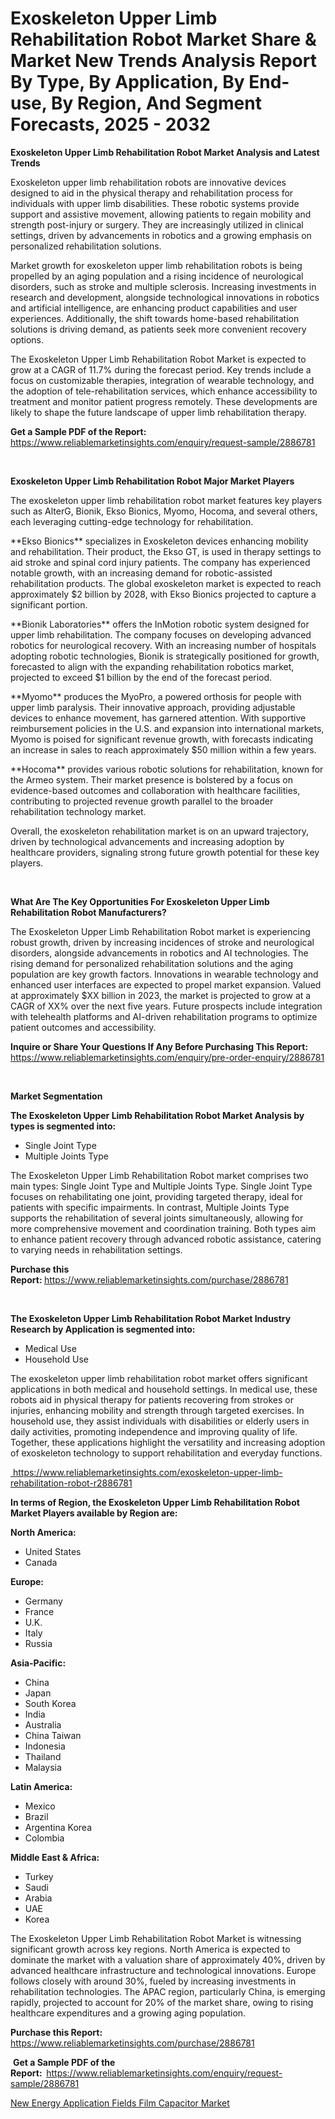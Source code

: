<p><h1>Exoskeleton Upper Limb Rehabilitation Robot Market Share & Market New Trends Analysis Report By Type, By Application, By End-use, By Region, And Segment Forecasts, 2025 - 2032</h1></p><p><strong>Exoskeleton Upper Limb Rehabilitation Robot Market Analysis and Latest Trends</strong></p>
<p><p>Exoskeleton upper limb rehabilitation robots are innovative devices designed to aid in the physical therapy and rehabilitation process for individuals with upper limb disabilities. These robotic systems provide support and assistive movement, allowing patients to regain mobility and strength post-injury or surgery. They are increasingly utilized in clinical settings, driven by advancements in robotics and a growing emphasis on personalized rehabilitation solutions.</p><p>Market growth for exoskeleton upper limb rehabilitation robots is being propelled by an aging population and a rising incidence of neurological disorders, such as stroke and multiple sclerosis. Increasing investments in research and development, alongside technological innovations in robotics and artificial intelligence, are enhancing product capabilities and user experiences. Additionally, the shift towards home-based rehabilitation solutions is driving demand, as patients seek more convenient recovery options.</p><p>The Exoskeleton Upper Limb Rehabilitation Robot Market is expected to grow at a CAGR of 11.7% during the forecast period. Key trends include a focus on customizable therapies, integration of wearable technology, and the adoption of tele-rehabilitation services, which enhance accessibility to treatment and monitor patient progress remotely. These developments are likely to shape the future landscape of upper limb rehabilitation therapy.</p></p>
<p><strong>Get a Sample PDF of the Report:&nbsp;</strong> <a href="https://www.reliablemarketinsights.com/enquiry/request-sample/2886781?utm_campaign=2183&utm_medium=2&utm_source=Github&utm_content=ia&utm_term=13032025&utm_id=exoskeleton-upper-limb-rehabilitation-robot">https://www.reliablemarketinsights.com/enquiry/request-sample/2886781</a></p>
<p>&nbsp;</p>
<p><strong>Exoskeleton Upper Limb Rehabilitation Robot Major Market Players</strong></p>
<p><p>The exoskeleton upper limb rehabilitation robot market features key players such as AlterG, Bionik, Ekso Bionics, Myomo, Hocoma, and several others, each leveraging cutting-edge technology for rehabilitation.</p><p>**Ekso Bionics** specializes in Exoskeleton devices enhancing mobility and rehabilitation. Their product, the Ekso GT, is used in therapy settings to aid stroke and spinal cord injury patients. The company has experienced notable growth, with an increasing demand for robotic-assisted rehabilitation products. The global exoskeleton market is expected to reach approximately $2 billion by 2028, with Ekso Bionics projected to capture a significant portion.</p><p>**Bionik Laboratories** offers the InMotion robotic system designed for upper limb rehabilitation. The company focuses on developing advanced robotics for neurological recovery. With an increasing number of hospitals adopting robotic technologies, Bionik is strategically positioned for growth, forecasted to align with the expanding rehabilitation robotics market, projected to exceed $1 billion by the end of the forecast period.</p><p>**Myomo** produces the MyoPro, a powered orthosis for people with upper limb paralysis. Their innovative approach, providing adjustable devices to enhance movement, has garnered attention. With supportive reimbursement policies in the U.S. and expansion into international markets, Myomo is poised for significant revenue growth, with forecasts indicating an increase in sales to reach approximately $50 million within a few years.</p><p>**Hocoma** provides various robotic solutions for rehabilitation, known for the Armeo system. Their market presence is bolstered by a focus on evidence-based outcomes and collaboration with healthcare facilities, contributing to projected revenue growth parallel to the broader rehabilitation technology market.</p><p>Overall, the exoskeleton rehabilitation market is on an upward trajectory, driven by technological advancements and increasing adoption by healthcare providers, signaling strong future growth potential for these key players.</p></p>
<p>&nbsp;</p>
<p><strong>What Are The Key Opportunities For Exoskeleton Upper Limb Rehabilitation Robot Manufacturers?</strong></p>
<p><p>The Exoskeleton Upper Limb Rehabilitation Robot market is experiencing robust growth, driven by increasing incidences of stroke and neurological disorders, alongside advancements in robotics and AI technologies. The rising demand for personalized rehabilitation solutions and the aging population are key growth factors. Innovations in wearable technology and enhanced user interfaces are expected to propel market expansion. Valued at approximately $XX billion in 2023, the market is projected to grow at a CAGR of XX% over the next five years. Future prospects include integration with telehealth platforms and AI-driven rehabilitation programs to optimize patient outcomes and accessibility.</p></p>
<p><strong>Inquire or Share Your Questions If Any Before Purchasing This Report:</strong> <a href="https://www.reliablemarketinsights.com/enquiry/pre-order-enquiry/2886781?utm_campaign=2183&utm_medium=2&utm_source=Github&utm_content=ia&utm_term=13032025&utm_id=exoskeleton-upper-limb-rehabilitation-robot">https://www.reliablemarketinsights.com/enquiry/pre-order-enquiry/2886781</a></p>
<p>&nbsp;</p>
<p><strong>Market Segmentation</strong></p>
<p><strong>The Exoskeleton Upper Limb Rehabilitation Robot Market Analysis by types is segmented into:</strong></p>
<p><ul><li>Single Joint Type</li><li>Multiple Joints Type</li></ul></p>
<p><p>The Exoskeleton Upper Limb Rehabilitation Robot market comprises two main types: Single Joint Type and Multiple Joints Type. Single Joint Type focuses on rehabilitating one joint, providing targeted therapy, ideal for patients with specific impairments. In contrast, Multiple Joints Type supports the rehabilitation of several joints simultaneously, allowing for more comprehensive movement and coordination training. Both types aim to enhance patient recovery through advanced robotic assistance, catering to varying needs in rehabilitation settings.</p></p>
<p><strong>Purchase this Report:&nbsp;</strong><a href="https://www.reliablemarketinsights.com/purchase/2886781?utm_campaign=2183&utm_medium=2&utm_source=Github&utm_content=ia&utm_term=13032025&utm_id=exoskeleton-upper-limb-rehabilitation-robot">https://www.reliablemarketinsights.com/purchase/2886781</a></p>
<p>&nbsp;</p>
<p><strong>The Exoskeleton Upper Limb Rehabilitation Robot Market Industry Research by Application is segmented into:</strong></p>
<p><ul><li>Medical Use</li><li>Household Use</li></ul></p>
<p><p>The exoskeleton upper limb rehabilitation robot market offers significant applications in both medical and household settings. In medical use, these robots aid in physical therapy for patients recovering from strokes or injuries, enhancing mobility and strength through targeted exercises. In household use, they assist individuals with disabilities or elderly users in daily activities, promoting independence and improving quality of life. Together, these applications highlight the versatility and increasing adoption of exoskeleton technology to support rehabilitation and everyday functions.</p></p>
<p><a href="https://www.reliablemarketinsights.com/exoskeleton-upper-limb-rehabilitation-robot-r2886781?utm_campaign=2183&utm_medium=2&utm_source=Github&utm_content=ia&utm_term=13032025&utm_id=exoskeleton-upper-limb-rehabilitation-robot">&nbsp;https://www.reliablemarketinsights.com/exoskeleton-upper-limb-rehabilitation-robot-r2886781</a></p>
<p><strong>In terms of Region, the Exoskeleton Upper Limb Rehabilitation Robot Market Players available by Region are:</strong></p>
<p>
    <p> <strong> North America: </strong>
        <ul>
            <li>United States</li>
            <li>Canada</li>
        </ul>
        </p> 
    <p> <strong> Europe: </strong>
        <ul>
            <li>Germany</li>
            <li>France</li>
            <li>U.K.</li>
            <li>Italy</li>
            <li>Russia</li>
        </ul>
        </p> 
    <p> <strong> Asia-Pacific: </strong>
        <ul>
            <li>China</li>
            <li>Japan</li>
            <li>South Korea</li>
            <li>India</li>
            <li>Australia</li>
            <li>China Taiwan</li>
            <li>Indonesia</li>
            <li>Thailand</li>
            <li>Malaysia</li>
        </ul>
        </p> 
    <p> <strong> Latin America: </strong>
        <ul>
            <li>Mexico</li>
            <li>Brazil</li>
            <li>Argentina Korea</li>
            <li>Colombia</li>
        </ul>
        </p> 
    <p> <strong> Middle East & Africa: </strong>
        <ul>
            <li>Turkey</li>
            <li>Saudi</li>
            <li>Arabia</li>
            <li>UAE</li>
            <li>Korea</li>
        </ul>
    </p>
    </p>
<p><p>The Exoskeleton Upper Limb Rehabilitation Robot Market is witnessing significant growth across key regions. North America is expected to dominate the market with a valuation share of approximately 40%, driven by advanced healthcare infrastructure and technological innovations. Europe follows closely with around 30%, fueled by increasing investments in rehabilitation technologies. The APAC region, particularly China, is emerging rapidly, projected to account for 20% of the market share, owing to rising healthcare expenditures and a growing aging population.</p></p>
<p><strong>Purchase this Report: </strong><a href="https://www.reliablemarketinsights.com/purchase/2886781?utm_campaign=2183&utm_medium=2&utm_source=Github&utm_content=ia&utm_term=13032025&utm_id=exoskeleton-upper-limb-rehabilitation-robot">https://www.reliablemarketinsights.com/purchase/2886781</a></p>
<p>&nbsp;<strong>Get a Sample PDF of the Report:&nbsp;&nbsp;</strong><a href="https://www.reliablemarketinsights.com/enquiry/request-sample/2886781?utm_campaign=2183&utm_medium=2&utm_source=Github&utm_content=ia&utm_term=13032025&utm_id=exoskeleton-upper-limb-rehabilitation-robot">https://www.reliablemarketinsights.com/enquiry/request-sample/2886781</a></p>
<p><strong></strong></p>
<p><p><a href="https://github.com/tamvrosiya/Market-Research-Report-List-6/blob/main/new-energy-application-fields-film-capacitor-market.md?utm_campaign=2183&utm_medium=2&utm_source=Github&utm_content=ia&utm_term=13032025&utm_id=exoskeleton-upper-limb-rehabilitation-robot">New Energy Application Fields Film Capacitor Market</a></p></p>